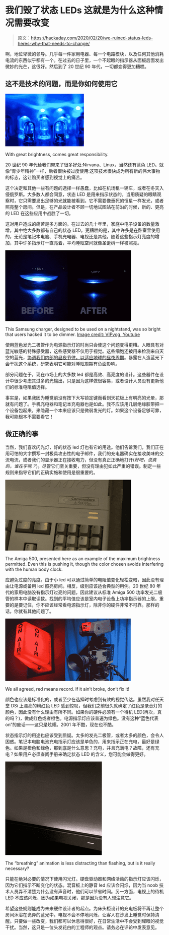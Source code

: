 # 我们毁了状态 LEDs 这就是为什么这种情况需要改变

> 原文：<https://hackaday.com/2020/02/20/we-ruined-status-leds-heres-why-that-needs-to-change/>

啊，地位卑微的领导。几乎每一件家用电器、每一个电路模块，以及任何其他消耗电流的东西似乎都有一个。在过去的日子里，一个不起眼的指示器从面板后面发出微妙的光芒，这很好。然后到了 20 世纪 90 年代，一切都变得更加糟糕。

## 这不是技术的问题，而是你如何使用它

![](img/7fd7c01f1ec47d2105cca4b942b6c702.png)

With great brightness, comes great responsibility.

20 世纪 90 年代给我们带来了很多好处:Nirvana、Linux，当然还有蓝色 LED。就像“青少年精神”一样，后者很快被过度使用:这项技术很快成为所有新的伟大事物的标志，这让购买者感到视觉上的痛苦。

这个决定和其他一些有问题的选择一样愚蠢，比如在机场租一辆车，或者在冬天入侵俄罗斯。大多数人都会同意，状态 LED 是用来指示状态的。当用质疑的眼睛观察时，它只需要发出足够的光就能被看到。它不需要像垂死的恒星一样发光，或者照亮整个房间。但是，在产品设计者不顾一切地试图站在前沿的时候，新的、更亮的 LED 在这些应用中战胜了一切。

这对用户造成的痛苦是多方面的。在过去的几十年里，家庭中电子设备的数量激增，其中绝大多数都有自己的状态 LED。更糟糕的是，其中许多是在卧室里使用的，无论是笔记本电脑、手机充电器、电视还是其他。随着这些指示灯亮度的增加，其中许多指示灯一直亮着，平均睡眠空间就像圣诞树一样被照亮。

[![](img/00994fc53fa735851aee31a4aade6916.png)](https://www.youtube.com/watch?v=Oioxe4VJlmc)

This Samsung charger, designed to be used on a nightstand, was so bright that users hacked it to be dimmer. [Image credit: VIPvog, Youtube](https://www.youtube.com/watch?v=Oioxe4VJlmc)

使用蓝色发光二极管作为电源指示灯的时尚只会使这个问题变得更糟。人眼具有对蓝光敏感的特殊感受器，这些感受器不仅用于视觉。这些细胞还被用来检测来自天空的蓝光，[协调我们内部的昼夜节律，以适应地球的昼夜周期](https://www.health.harvard.edu/staying-healthy/blue-light-has-a-dark-side)。暴露在人造蓝光下会干扰这个系统，研究表明它可能对睡眠周期有负面影响。

部分问题在于，现在市场上的大多数 led 都是高效、高亮度的设计。这些器件在设计中很少考虑其过多的光输出，只是因为这样做很容易，或者设计人员没有更新他们的标准电阻值选择。

事实是，如果我因为睡觉前没有按下大写锁定键而看到天花板上有明亮的光晕，那就有问题了。手机充电器和笔记本充电器也是如此。我不应该用几层绝缘胶带把一个设备包起来，来隐藏一个本来应该只是微弱发光的灯。如果这个设备足够可靠，我可能根本不需要看它！

## 做正确的事

当然，我们喜欢闪光灯，好的状态 led 灯也有它的用途。他们告诉我们，我们正在用可怕的大字撰写一封极具攻击性的电子邮件，我们的充电器确实在接收美味的交流电流，或者我们的显示器正在接收电力，但没有真正正确地打开(*好吧，说真的，谁在乎呢？*)。尽管它们至关重要，但没有理由犯如此严重的错误。制定一些规则来指导它们的正确实施和使用是很重要的。

![](img/e5dd5cc9a056987072d105b537c81c3d.png)

The Amiga 500, presented here as an example of the maximum brightness permitted. Even this is pushing it, though the color chosen avoids interfering with the human body clock.

应避免过度的亮度。由于小 led 可以通过简单的电阻值变化轻松变暗，因此没有理由让电源或备用 led 照亮房间。相反，级别应该适合典型的用例。20 世纪 80 年代的家用电脑没有指示灯过亮的问题，因此建议从标准 Amiga 500 功率发光二极管的样本中读取读数。找到的平均值应该是室内电子设备上功率指示器的上限。重要的是要记住，你不应该经常看电源指示灯，除非你的硬件非常不可靠。那样的话，你就有其他问题了。

![](img/af8c2904fa4624b44f390b7ff4027cfb.png)

We all agreed, red means record. If it ain’t broke, don’t fix it!

颜色也应该是标准化的，或者至少在选择时考虑到有效的视觉传达。虽然我对任天堂 DSi 上漂亮的粉红色 LED 感到惊叹，但我们之前很久就确定了红色是录音灯的颜色，因此没有什么理由有所不同。如果你的硬件必须有一个待机 LED(再次，真的吗？)，做成红色或者橙色。电源指示灯应该普遍为绿色。没有这种“蓝色代表 on”的废话——这只是炫耀。2001 年不酷，现在也不酷。

状态指示灯的用途也应该受到质疑。太多的发光二极管，或者太多的颜色，会令人困惑。笔记本电脑电池充电指示灯应该是单色的，用来指示正在充电，最好是绿色。如果是橙色和绿色，那到底是什么意思？充电，并且充满电？故障，还有充电？如果用户必须查阅手册来确定状态 LED 的含义，您可能会做得更好。

![](img/e0797a650990db58dc22719830323e93.png)

The “breathing” animation is less distracting than flashing, but is it really necessary?

只能在绝对必要的情况下使用闪光灯。硬盘驱动器和网络活动的指示灯应该闪烁，因为它们指示不断变化的状态。混音板上的静音 led 应该会闪烁，因为当 noob 技术人员弄不清楚为什么没有声音时，他们可以节省时间。另一方面，电视上的待机 LED 不应该闪烁，因为如果电视关闭，那是因为没有人想注意它。

希望这些规则能成为未来硬件设计者的起点。为床头柜设计的充电板将不再让整个房间沐浴在诡异的蓝光中。电视不会不停地闪烁，让客人在沙发上睡觉时保持清醒。只要做一些改变，我们都可以休息得很好，在日常生活中不会受到耀眼的视觉干扰。当然，这只是一位头发花白的工程师的观点。请务必在评论中发表意见。